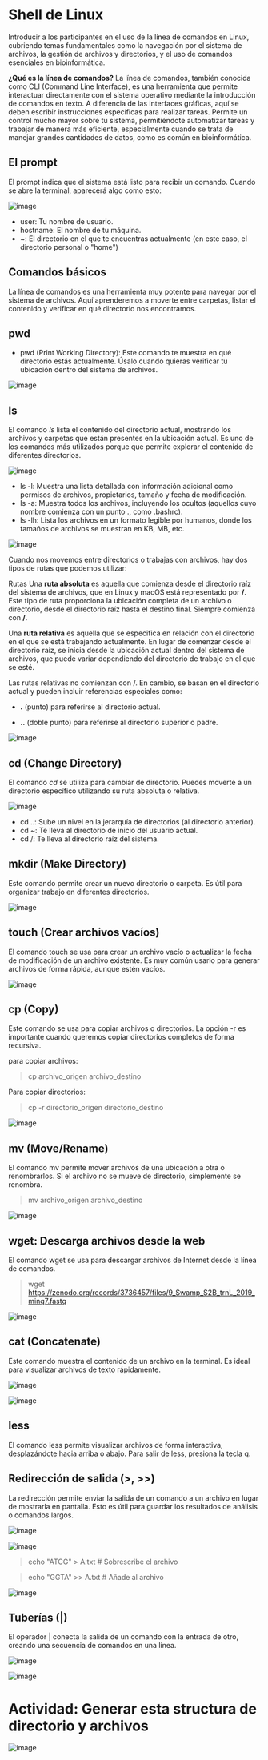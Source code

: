 # Shell de Linux

Introducir a los participantes en el uso de la línea de comandos en Linux, cubriendo temas fundamentales como la navegación
por el sistema de archivos, la gestión de archivos y directorios, y el uso de comandos esenciales en bioinformática. 

**¿Qué es la línea de comandos?**
La línea de comandos, también conocida como CLI (Command Line Interface), es una herramienta que permite interactuar directamente
con el sistema operativo mediante la introducción de comandos en texto. A diferencia de las interfaces gráficas, aquí se deben
escribir instrucciones específicas para realizar tareas. Permite un control mucho mayor sobre tu sistema, permitiéndote automatizar
tareas y trabajar de manera más eficiente, especialmente cuando se trata de manejar grandes cantidades de datos,
como es común en bioinformática.



## El prompt

El prompt indica que el sistema está listo para recibir un comando. Cuando se abre la terminal, aparecerá algo como esto:

![image](https://github.com/user-attachments/assets/f39bb81b-8eaa-4c2b-b0ee-1552993827da)

+ user: Tu nombre de usuario.
+ hostname: El nombre de tu máquina.
+ ~: El directorio en el que te encuentras actualmente (en este caso, el directorio personal o "home")


## Comandos básicos

La línea de comandos es una herramienta muy potente para navegar por el sistema de archivos. Aquí aprenderemos a moverte entre carpetas, 
listar el contenido y verificar en qué directorio nos encontramos.


## pwd
+ pwd (Print Working Directory): Este comando te muestra en qué directorio estás actualmente. Úsalo cuando quieras verificar tu ubicación dentro del sistema de archivos.

![image](https://github.com/user-attachments/assets/13b9e8c4-4430-458c-87a8-c21a19fcae9d)

## ls
El comando _ls_ lista el contenido del directorio actual, mostrando los archivos y carpetas que están presentes en la ubicación actual. 
Es uno de los comandos más utilizados porque que permite explorar el contenido de diferentes directorios.

![image](https://github.com/user-attachments/assets/7d3711e6-88cb-4bed-a28a-007d9717b4ef)


+ ls -l: Muestra una lista detallada con información adicional como permisos de archivos, propietarios, tamaño y fecha de modificación.
+ ls -a: Muestra todos los archivos, incluyendo los ocultos (aquellos cuyo nombre comienza con un punto ., como .bashrc).
+ ls -lh: Lista los archivos en un formato legible por humanos, donde los tamaños de archivos se muestran en KB, MB, etc.

![image](https://github.com/user-attachments/assets/ae0982ab-5294-4f1b-83ee-da26cb07202c)


Cuando nos movemos entre directorios o trabajas con archivos, hay dos tipos de rutas que podemos utilizar:

Rutas
Una **ruta absoluta** es aquella que comienza desde el directorio raíz del sistema de archivos, que en Linux y macOS está representado por **/**. 
Este tipo de ruta proporciona la ubicación completa de un archivo o directorio, desde el directorio raíz hasta el destino final. Siempre comienza con **/**.

Una **ruta relativa** es aquella que se especifica en relación con el directorio en el que se está trabajando actualmente. En lugar de comenzar desde el directorio raíz, se inicia desde la ubicación actual dentro del sistema de archivos, que puede variar dependiendo del directorio de trabajo en el que se esté.

Las rutas relativas no comienzan con /. En cambio, se basan en el directorio actual y pueden incluir referencias especiales como:

+ **.** (punto) para referirse al directorio actual.

+ **..** (doble punto) para referirse al directorio superior o padre.

![image](https://github.com/user-attachments/assets/81525691-da6d-49c2-b0e5-bf55907c1e7e)



## cd (Change Directory)
El comando _cd_ se utiliza para cambiar de directorio. Puedes moverte a un directorio específico utilizando su ruta absoluta o relativa.


![image](https://github.com/user-attachments/assets/b61c8889-b41f-431f-adcf-519870a30957)

+ cd ..: Sube un nivel en la jerarquía de directorios (al directorio anterior).
+ cd ~: Te lleva al directorio de inicio del usuario actual.
+ cd /: Te lleva al directorio raíz del sistema.


## mkdir (Make Directory)
Este comando permite crear un nuevo directorio o carpeta. Es útil para organizar trabajo en diferentes directorios.

![image](https://github.com/user-attachments/assets/1311fa6e-5ce0-40ae-9df6-0056ea67e9c1)

## touch (Crear archivos vacíos)
El comando touch se usa para crear un archivo vacío o actualizar la fecha de modificación de un archivo existente. Es muy común usarlo para generar archivos de forma rápida, aunque estén vacíos.

![image](https://github.com/user-attachments/assets/ef25578c-feb0-43b5-b1b7-c35832581c7d)

## cp (Copy)
Este comando se usa para copiar archivos o directorios. La opción -r es importante cuando queremos copiar directorios completos de forma recursiva.

para copiar archivos:
>cp archivo_origen archivo_destino

Para copiar directorios:
> cp -r directorio_origen directorio_destino

![image](https://github.com/user-attachments/assets/6f20d898-0ef9-4154-b166-ed5068c27c80)

## mv (Move/Rename)
El comando mv permite mover archivos de una ubicación a otra o renombrarlos. Si el archivo no se mueve de directorio, simplemente se renombra.
> mv archivo_origen archivo_destino

![image](https://github.com/user-attachments/assets/d8a861d9-bbfe-4611-aaf1-848b080ecc54)



## wget: Descarga archivos desde la web
El comando wget se usa para descargar archivos de Internet desde la línea de comandos. 
> wget https://zenodo.org/records/3736457/files/9_Swamp_S2B_trnL_2019_minq7.fastq

![image](https://github.com/user-attachments/assets/9ab0ae26-b054-48a1-af4f-b91968ae7eda)


## cat (Concatenate)
Este comando muestra el contenido de un archivo en la terminal. Es ideal para visualizar archivos de texto rápidamente.

![image](https://github.com/user-attachments/assets/94ad94d0-6aff-4fa2-8010-01792a3fc36c)

![image](https://github.com/user-attachments/assets/51f4b9e0-b5f5-400c-9db1-b18e01edf08f)


## less
El comando less permite visualizar archivos de forma interactiva, desplazándote hacia arriba o abajo. Para salir de less, presiona la tecla q.


## Redirección de salida (>, >>)
La redirección permite enviar la salida de un comando a un archivo en lugar de mostrarla en pantalla. Esto es útil para guardar los resultados de análisis o comandos largos.

![image](https://github.com/user-attachments/assets/9af2e2a5-ad74-4278-ad0e-2fb03efd87bb)

![image](https://github.com/user-attachments/assets/e730924a-900a-4ef7-9d03-f045922c2e8b)


> echo "ATCG" > A.txt  # Sobrescribe el archivo

> echo "GGTA" >> A.txt  # Añade al archivo

![image](https://github.com/user-attachments/assets/68721bde-f5ab-452d-ae01-a44623ed161b)

## Tuberías (|)
El operador | conecta la salida de un comando con la entrada de otro, creando una secuencia de comandos en una línea.

![image](https://github.com/user-attachments/assets/185ad342-a845-407e-96a1-4fac422fcf30)

![image](https://github.com/user-attachments/assets/1c94b18b-1a5c-4c85-a64a-cd0d4fc118d1)

# Actividad: Generar esta structura de directorio y archivos 

![image](https://github.com/user-attachments/assets/8f1c159f-c73e-4de5-8b67-a9ed1d3ab0ee)


